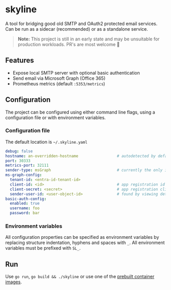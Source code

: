 # skyline

A tool for bridging good old SMTP and OAuth2 protected email services. Can be run as a sidecar (recommended) or as a standalone service.

> **Note:** This project is still in an early state and may be unsuitable for production workloads. PR's are most welcome 🙌

## Features

- Expose local SMTP server with optional basic authentication
- Send email via Microsoft Graph (Office 365)
- Prometheus metrics (default `:5353/metrics`)


## Configuration

The project can be configured using either command line flags, using a configuration file or with environment variables.

### Configuration file
The default location is `~/.skyline.yaml`
```yaml
debug: false
hostname: an-overridden-hostname                 # autodetected by default
port: 30333
metrics-port: 32111
sender-type: msGraph                             # currently the only implementation
ms-graph-config:
  tenant-id: <entra-id-tenant-id>
  client-id: <id>                                # app registration id
  client-secret: <secret>                        # app registration client secret
  sender-user-id: <user-object-id>               # found by viewing details of an user in Entra ID 
basic-auth-config:
  enabled: true 
  username: foo
  password: bar
```

### Environment variables

All configuration properties can be specified as environment variables by replacing structure indentation, hyphens and spaces with `_`. All environment variables must be prefixed with `SL_`. 

## Run

Use `go run`, `go build && ./skyline` or use one of the [prebuilt container images](https://github.com/kartverket/skyline/pkgs/container/skyline).
